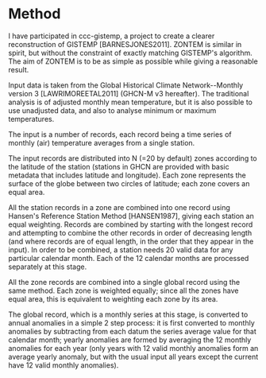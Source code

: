 # Method

I have participated in ccc-gistemp, a project to create a clearer
reconstruction of GISTEMP [BARNESJONES2011]. ZONTEM is similar
in spirit, but without the constraint of exactly matching
GISTEMP's algorithm. The aim of ZONTEM is to be as simple as
possible while giving a reasonable result.

Input data is taken from the Global Historical Climate Network--Monthly
version 3 [LAWRIMOREETAL2011] (GHCN-M v3 hereafter). The traditional
analysis is of adjusted monthly mean temperature, but it is also
possible to use unadjusted data, and also to analyse minimum or
maximum temperatures.

The input is a number of records, each record being a
time series of monthly (air) temperature averages from a single
station.

The input records are distributed into N (=20 by default) zones
according to the latitude of the station (stations in GHCN are provided
with basic metadata that includes latitude and longitude). Each zone
represents the surface of the globe between two circles of latitude;
each zone covers an equal area.

All the station records in a zone are combined into one record using
Hansen's Reference Station Method [HANSEN1987], giving each
station an equal weighting. Records are combined by starting
with the longest record and attempting to combine the other
records in order of decreasing length (and where records are of
equal length, in the order that they appear in the input). In
order to be combined, a station needs 20 valid data for any
particular calendar month. Each of the 12 calendar months are
processed separately at this stage.

All the zone records are combined into a single global record using the
same method. Each zone is weighted equally; since all the zones
have equal area, this is equivalent to weighting each zone by
its area.

The global record, which is a monthly series at this stage, is
converted to annual anomalies in a simple 2 step process: it is first
converted to monthly anomalies by subtracting from each datum
the series average value for that calendar month; yearly
anomalies are formed by averaging the 12 monthly anomalies for
each year (only years with 12 valid monthly anomalies form an average
yearly anomaly, but with the usual input all years except the current
have 12 valid monthly anomalies).
